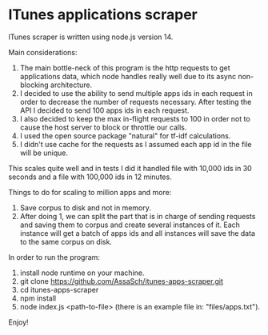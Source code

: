# ITunes applications scraper

ITunes scraper is written using node.js version 14.

Main considerations:
1. The main bottle-neck of this program is the http requests to get applications data, which node handles really well due to its async non-blocking architecture.
2. I decided to use the ability to send multiple apps ids in each request in order to decrease the number of requests necessary. After testing the API I decided to send 100 apps ids in each request.
3. I also decided to keep the max in-flight requests to 100 in order not to cause the host server to block or throttle our calls.
4. I used the open source package "natural" for tf-idf calculations.
5. I didn't use cache for the requests as I assumed each app id in the file will be unique.

This scales quite well and in tests I did it handled file with 10,000 ids in 30 seconds and a file with 100,000 ids in 12 minutes.

Things to do for scaling to million apps and more:
1. Save corpus to disk and not in memory.
2. After doing 1, we can split the part that is in charge of sending requests and saving them to corpus and create several instances of it.
   Each instance will get a batch of apps ids and all instances will save the data to the same corpus on disk.


In order to run the program:
1. install node runtime on your machine.
1. git clone https://github.com/AssaSch/itunes-apps-scraper.git
2. cd itunes-apps-scraper
3. npm install
4. node index.js \<path-to-file\> (there is an example file in: "files/apps.txt").

Enjoy!
